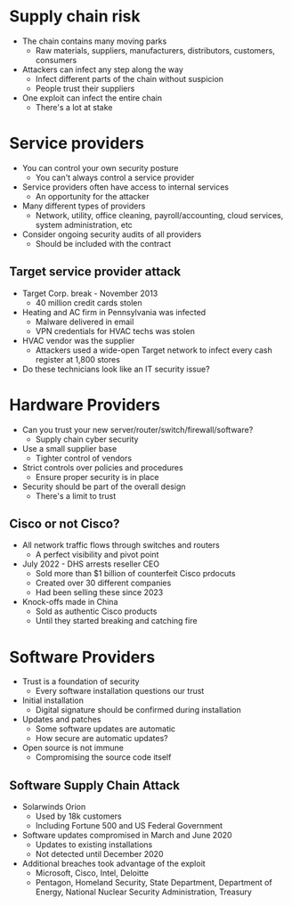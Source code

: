 # Supply chain risk
- The chain contains many moving parks
	- Raw materials, suppliers, manufacturers, distributors, customers, consumers
- Attackers can infect any step along the way
	- Infect different parts of the chain without suspicion
	- People trust their suppliers
- One exploit can infect the entire chain
	- There's a lot at stake
# Service providers
- You can control your own security posture
	- You can't always control a service provider
- Service providers often have access to internal services
	- An opportunity for the attacker
- Many different types of providers
	- Network, utility, office cleaning, payroll/accounting, cloud services, system administration, etc
- Consider ongoing security audits of all providers
	- Should be included with the contract
## Target service provider attack
- Target Corp. break - November 2013
	- 40 million credit cards stolen
- Heating and AC firm in Pennsylvania was infected
	- Malware delivered in email
	- VPN credentials for HVAC techs was stolen
- HVAC vendor was the supplier
	- Attackers used a wide-open Target network to infect every cash register at 1,800 stores
- Do these technicians look like an IT security issue?
# Hardware Providers
- Can you trust your new server/router/switch/firewall/software?
	- Supply chain cyber security
- Use a small supplier base
	- Tighter control of vendors
- Strict controls over policies and procedures
	- Ensure proper security is in place
- Security should be part of the overall design
	- There's a limit to trust
## Cisco or not Cisco?
- All network traffic flows through switches and routers
	- A perfect visibility and pivot point
- July 2022 - DHS arrests reseller CEO
	- Sold more than $1 billion of counterfeit Cisco prdocuts
	- Created over 30 different companies
	- Had been selling these since 2023
- Knock-offs made in China
	- Sold as authentic Cisco products
	- Until they started breaking and catching fire
# Software Providers
- Trust is a foundation of security
	- Every software installation questions our trust
- Initial installation
	- Digital signature should be confirmed during installation
- Updates and patches
	- Some software updates are automatic
	- How secure are automatic updates?
- Open source is not immune
	- Compromising the source code itself
## Software Supply Chain Attack
- Solarwinds Orion
	- Used by 18k customers
	- Including Fortune 500 and US Federal Government
- Software updates compromised in March and June 2020
	- Updates to existing installations
	- Not detected until December 2020
- Additional breaches took advantage of the exploit
	- Microsoft, Cisco, Intel, Deloitte
	- Pentagon, Homeland Security, State Department, Department of Energy, National Nuclear Security Administration, Treasury
